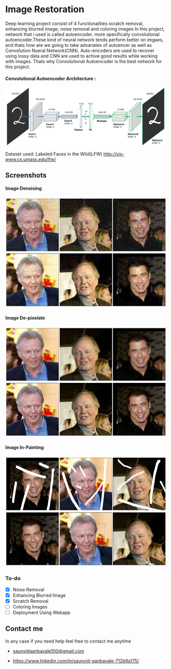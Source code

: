 # Image Restoration
Deep learning project consist of 4 functionalities scratch removal, enhancing blurred image, noise removal and coloring images
In this project, network that i used is called autoencoder. more specifically convolutional autoencoder.These kind of neural network tends perform better on imgaes, and thats how are we going to take advanates of autoencer as well as Convolution Nueral Network(CNN).
Auto-encoders are used to recover using lossy data and CNN are used to achive good results while working with images. Thats why Convolutional Autoencoder is the best network for this project.

#### Convolutional Autoencoder Architecture :
![App Screenshot](https://github.com/ll-ysh-ll/Image-Restoration/blob/master/Screenshots/cnn_autoencoder.png?raw=true)


Dataset used: Labeled Faces in the Wild(LFW)
http://vis-www.cs.umass.edu/lfw/
## Screenshots

#### Image Denoising
<img src="https://github.com/ll-ysh-ll/Image-Restoration/blob/master/Screenshots/denoising.png" width="750" title="Image Denoising">

#### Image De-pixelate
<img src="https://github.com/ll-ysh-ll/Image-Restoration/blob/master/Screenshots/depixelate.png" width="750" title="Image De-pixelate">

#### Image In-Painting
<img src="https://github.com/ll-ysh-ll/Image-Restoration/blob/inpaint/Screenshots/inpainted.png" width="750" title="Image In-Painting">


### To-do

- [x] Noise Removal
- [x] Enhancing Blurred Image 
- [x] Scratch Removal
- [ ] Coloring Images
- [ ] Deployment Using Webapp

## Contact me

In any case if you need help feel free to contact me anytime

 - saunvidganbavale100@gmail.com

 - https://www.linkedin.com/in/saunvid-ganbavale-712b9a175/


